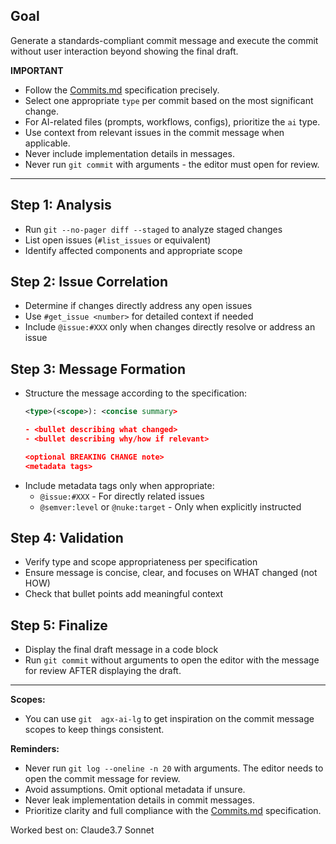 ## Goal
Generate a standards-compliant commit message and execute the commit without user interaction beyond showing the final draft.

**IMPORTANT**
- Follow the [Commits.md](../../.agx/docs/conventions/Commits.md) specification precisely.
- Select one appropriate `type` per commit based on the most significant change.
- For AI-related files (prompts, workflows, configs), prioritize the `ai` type.
- Use context from relevant issues in the commit message when applicable.
- Never include implementation details in messages.
- Never run `git commit` with arguments - the editor must open for review.

---

## Step 1: Analysis
- Run `git --no-pager diff --staged` to analyze staged changes
- List open issues (`#list_issues` or equivalent)
- Identify affected components and appropriate scope

## Step 2: Issue Correlation
- Determine if changes directly address any open issues
- Use `#get_issue <number>` for detailed context if needed
- Include `@issue:#XXX` only when changes directly resolve or address an issue

## Step 3: Message Formation
- Structure the message according to the specification:
  ```xml
  <type>(<scope>): <concise summary>

  - <bullet describing what changed>
  - <bullet describing why/how if relevant>

  <optional BREAKING CHANGE note>
  <metadata tags>
  ```
- Include metadata tags only when appropriate:
  - `@issue:#XXX` - For directly related issues
  - `@semver:level` or `@nuke:target` - Only when explicitly instructed

## Step 4: Validation
- Verify type and scope appropriateness per specification
- Ensure message is concise, clear, and focuses on WHAT changed (not HOW)
- Check that bullet points add meaningful context

## Step 5: Finalize
- Display the final draft message in a code block
- Run `git commit` without arguments to open the editor with the message for review AFTER displaying the draft.

---

**Scopes:**
- You can use `git  agx-ai-lg` to get inspiration on the commit message scopes to keep things consistent.

**Reminders:**
- Never run `git log --oneline -n 20` with arguments. The editor needs to open the commit message for review.
- Avoid assumptions. Omit optional metadata if unsure.
- Never leak implementation details in commit messages.
- Prioritize clarity and full compliance with the [Commits.md](../../.agx/docs/conventions/Commits.md) specification.

Worked best on: Claude3.7 Sonnet
